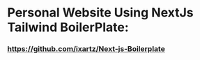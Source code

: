 # Personal Website Using NextJs Tailwind BoilerPlate:

### https://github.com/ixartz/Next-js-Boilerplate